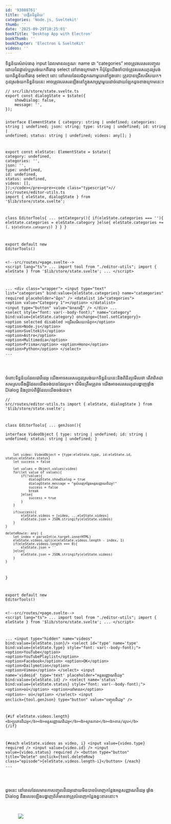 ```yaml
---
id: '93808761'
title: 'បង្កើត​ទិន្នន័យ'
categories: 'Node.js, Sveltekit'
thumb: ''
date: '2025-09-29T10:25:01'
bookTitle: 'Desktop App with Electron'
bookThumb: ''
bookChapter: 'Electron & SvelteKit'
videos: ''
---
```

<p>ទិន្នន័យ​សំរាប់​ធាតុ input ដែល​មាន​​លក្ខណៈ name ជា “categories” អាច​ត្រូវ​សរសេរ​បញ្ចូល​ដោយ​ដៃ​​ផ្ទាល់​ឬ​ស្រង់​យក​ពី​ធាតុ select នៅ​ខាង​ក្រោម​វា​។ ក៏​ប៉ុន្តែយើង​ចាំបាច់​ត្រូវ​សរសេរ​កូដ​ស្រង់​យក​ទិន្នន័យ​ពី​ធាតុ select នោះ នៅ​ពេល​ដែល​ជំពូក​ណា​មួយ​នៅ​ក្នុង​នោះ​ ត្រូវ​បាន​ជ្រើសរើស​យក​។ កូដ​ស្រង់​យក​ទិន្នន័យ​នេះ អាច​ត្រូវ​សរសេរ​ឡើង​នៅ​ក្នុង​សាស្ត្រា​មួយដាច់​​ដោយ​ឡែក​ដូច​ខាង​ក្រោម​នេះ៖</p><pre><code class="typescript">// src/lib/store/state.svelte.ts
export const dialogState = $state({
    showDialog: false,
    message: '',
});

interface ElementState {
    category: string | undefined;
    categories: string | undefined;
    json: string;
    type:  string | undefined;
    id: string | undefined;
    status: string | undefined;
    videos: any[];
}

export const eleState: ElementState = $state({
	category: undefined,
    categories: '',
    json: '',
    type: undefined,
    id: undefined,
    status: undefined,
    videos: [],
});</code></pre><pre><code class="typescript">// src/routes/editor-utils.ts
import { eleState, dialogState } from '$lib/store/state.svelte';

class EditorTools{
	...
	setCategory(){
        if(eleState.categories === ''){
            eleState.categories = eleState.category
        }else{
            eleState.categories += (`, ${eleState.category}`)
        }
    }
}

export default new EditorTools()</code></pre><pre><code class="svelte">&lt;!--src/routes/+page.svelte--&gt;
&lt;script lang="ts"&gt;
...
import tool from "./editor-utils";
import { eleState } from '$lib/store/state.svelte';
...
&lt;/script&gt;

...
&lt;div class="wrapper"&gt;
    &lt;input type="text" list="categories" bind:value={eleState.categories} name="cataegories" required placeholder="ជំពូក" /&gt;
    &lt;datalist id="categories"&gt;
         &lt;option value="Category 1"&gt;&lt;/option&gt;
    &lt;/datalist&gt;
    &lt;input type="button" value="ឯកសារ​ថ្មី" /&gt;
&lt;/div&gt;
...
&lt;select style="font: var(--body-font);" name="category" bind:value={eleState.category} onchange={tool.setCategory}&gt;
    &lt;option selected disabled &gt;ជ្រើសរើស​យក​ជំពូក&lt;/option&gt;
    &lt;option&gt;Node.js&lt;/option&gt;
    &lt;option&gt;Sveltekit&lt;/option&gt;
    &lt;option&gt;Astro&lt;/option&gt;
    &lt;option&gt;Multimedia&lt;/option&gt;
    &lt;option&gt;Prisma&lt;/option&gt;
    &lt;option&gt;Hono&lt;/option&gt;
    &lt;option&gt;Python&lt;/option&gt;
&lt;/select&gt;
...</code></pre><p>&nbsp;</p><p>ចំពោះ​ទិន្នន័យ​ដែល​ជា​វីដេអូ យើង​អាច​សរសេរ​កូដ​ស្រង់​យក​ទិន្នន័យ​នេះ​និង​ពិនិត្យ​មើល​ថា តើ​វា​ពិត​ជា​សមស្រប​នឹង​អ្វី​ដែល​យើង​ចង់​បាន​ដែរ​ឬ​ទេ​។ បើ​មិន​ត្រឹមត្រូវ​ទេ យើង​អាច​សរសេរ​កូដ​បង្ហាញ​ផ្ទាំង Dialog និង​ប្រាប់​ពី​អ្វី​ដែល​យើង​ចង់​បាន​។</p><pre><code class="typescript">// src/routes/editor-utils.ts
import { eleState, dialogState } from '$lib/store/state.svelte';

class EditorTools{
	...
	genJson(){      
        interface VideoObject {
            type: string | undefined;
            id: string | undefined;
            status: string | undefined;
        }  

        let video: VideoObject = {type:eleState.type, id:eleState.id, status:eleState.status}
        let success = false

        let values = Object.values(video)
        for(let value of values){
            if(!value){
                dialogState.showDialog = true
                dialogState.message = "ចូរ​បំពេញ​កន្លែង​អត្តសញ្ញាណ​វីដេអូ!"
                success = false
                break
            }else{
                success = true
            }
        }
        
        if(success){
            eleState.videos = [video, ...eleState.videos]
            eleState.json = JSON.stringify(eleState.videos)
        }  
    }
    
    deleteRow(e: any) {
        let index = parseInt(e.target.innerHTML)
        eleState.videos.splice(eleState.videos.length - index, 1)
        if(eleState.videos.length === 0){
            eleState.json = ''
        }else{
            eleState.json = JSON.stringify(eleState.videos)
        }
    }
}

export default new EditorTools()</code></pre><pre><code class="svelte">&lt;!--src/routes/+page.svelte--&gt;
&lt;script lang="ts"&gt;
...
import tool from "./editor-utils";
import { eleState } from '$lib/store/state.svelte';
...
&lt;/script&gt;

...
&lt;input type="hidden" name="videos" bind:value={eleState.json}/&gt;
&lt;select id='type' name='type' bind:value={eleState.type} style="font: var(--body-font);"&gt;
    &lt;option&gt;YouTube&lt;/option&gt;
    &lt;option&gt;YouTubePlaylist&lt;/option&gt;
    &lt;option&gt;Facebook&lt;/option&gt;
    &lt;option&gt;OK&lt;/option&gt;
    &lt;option&gt;Dailymotion&lt;/option&gt;
    &lt;option&gt;Vimeo&lt;/option&gt;
&lt;/select&gt;
&lt;input name='videoid' type='text' placeholder="អត្តសញ្ញាណ​វីដេអូ" bind:value={eleState.id} /&gt;
&lt;select name='status' bind:value={eleState.status} style="font: var(--body-font);"&gt;
    &lt;option&gt;ចប់&lt;/option&gt;
    &lt;option&gt;នៅ​មាន​ត&lt;/option&gt;
    &lt;option&gt;~ ចប់&lt;/option&gt;
&lt;/select&gt;
&lt;input onclick={tool.genJson} type="button" value="បញ្ចូលវីដេអូ" /&gt;

{#if eleState.videos.length}
&lt;b&gt;ប្រភេទ​វីដេអូ​&lt;/b&gt;&lt;b&gt;អត្តសញ្ញាណ​វីដេអូ​&lt;/b&gt;&lt;b&gt;ស្ថានភាព&lt;/b&gt;&lt;b&gt;ភាគ/លុប&lt;/b&gt;
{/if}
    
{#each eleState.videos as video, i}
&lt;input value={video.type} required /&gt;
&lt;input value={video.id} /&gt;
&lt;input value={video.status} required /&gt;
&lt;button type="button" title="Delete" onclick={tool.deleteRow} class="episode"&gt;{eleState.videos.length-i}&lt;/button&gt;
{/each}
...</code></pre><p>&nbsp;</p><p>ដូចនេះ នៅ​ពេល​ដែល​មាន​ការបញ្ចូល​វីដេអូ​ ដោយ​មិន​បាន​បំពេញ​កន្លែង​អត្តសញ្ញាណ​វីដេអូ ផ្ទាំង Dialog នឹង​លេច​ឡើង​បង្ហាញព័ត៌មាន​​ថា​ត្រូវ​បំពេញ​កន្លែង​ខ្វះខាត​នោះ​។</p><p>&nbsp;</p><figure class="image"><img src="https://blogger.googleusercontent.com/img/b/R29vZ2xl/AVvXsEjWkkNSImvYNEgu6fmA07bj5V0kcmdSdEmYtZog2GV8l5jAKmDqY9kYQmmAmQ57Dl63MXgUR6B-TVvjMo5-VsHNXRBU4TMD7ACFMYp98l1ApWxXOS4ebbZSlulF3kZZTOoUrNV9zMUfg2fQeIsIjGhPhl43b2KlWDqwHbHwM8VDwct8VEx1cQWi6c8IjiQ/s1600/Capture.PNG"></figure>